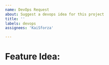 ```yaml
---
name: DevOps Request
about: Suggest a devops idea for this project
title: ''
labels: devops
assignees: 'KaiSforza'

---
```


# Feature Idea:

<!-- Describe your idea here -->